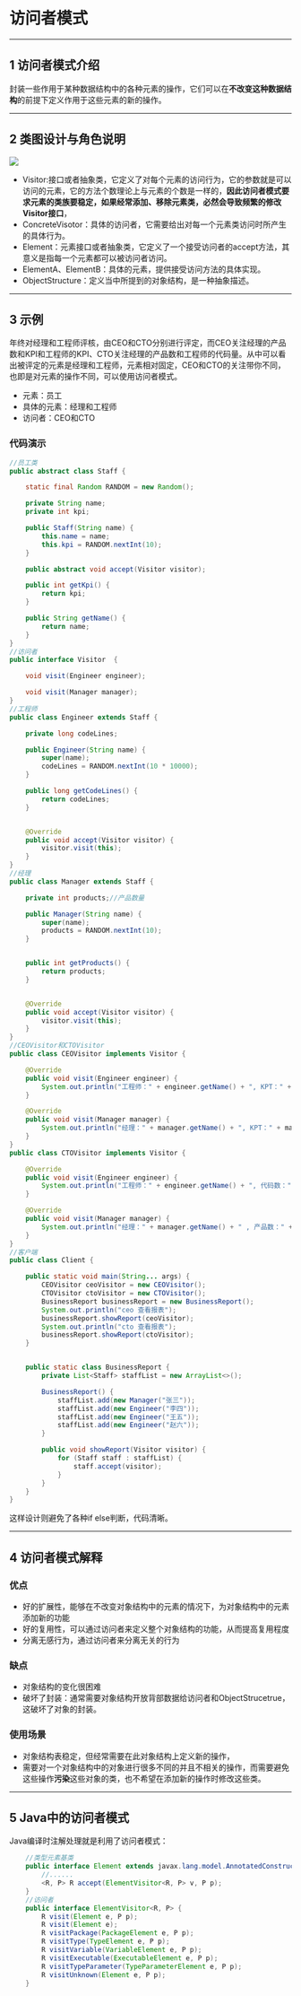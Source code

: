 # 访问者模式

---
## 1 访问者模式介绍

封装一些作用于某种数据结构中的各种元素的操作，它们可以在**不改变这种数据结构**的前提下定义作用于这些元素的新的操作。

---
## 2 类图设计与角色说明

![](index_files/VisitorPattern.png)

- Visitor:接口或者抽象类，它定义了对每个元素的访问行为，它的参数就是可以访问的元素，它的方法个数理论上与元素的个数是一样的，**因此访问者模式要求元素的类族要稳定，如果经常添加、移除元素类，必然会导致频繁的修改Visitor接口**，
- ConcreteVisotor：具体的访问者，它需要给出对每一个元素类访问时所产生的具体行为。
- Element：元素接口或者抽象类，它定义了一个接受访问者的accept方法，其意义是指每一个元素都可以被访问者访问。
- ElementA、ElementB：具体的元素，提供接受访问方法的具体实现。
- ObjectStructure：定义当中所提到的对象结构，是一种抽象描述。

---
## 3 示例

年终对经理和工程师评核，由CEO和CTO分别进行评定，而CEO关注经理的产品数和KPI和工程师的KPI、CTO关注经理的产品数和工程师的代码量。从中可以看出被评定的元素是经理和工程师，元素相对固定，CEO和CTO的关注带你不同，也即是对元素的操作不同，可以使用访问者模式。

- 元素：员工
- 具体的元素：经理和工程师
- 访问者：CEO和CTO

### 代码演示

```java
//员工类
public abstract class Staff {

    static final Random RANDOM = new Random();

    private String name;
    private int kpi;

    public Staff(String name) {
        this.name = name;
        this.kpi = RANDOM.nextInt(10);
    }

    public abstract void accept(Visitor visitor);

    public int getKpi() {
        return kpi;
    }

    public String getName() {
        return name;
    }
}
//访问者
public interface Visitor  {

    void visit(Engineer engineer);

    void visit(Manager manager);
}
//工程师
public class Engineer extends Staff {

    private long codeLines;

    public Engineer(String name) {
        super(name);
        codeLines = RANDOM.nextInt(10 * 10000);
    }

    public long getCodeLines() {
        return codeLines;
    }


    @Override
    public void accept(Visitor visitor) {
        visitor.visit(this);
    }
}
//经理
public class Manager extends Staff {

    private int products;//产品数量

    public Manager(String name) {
        super(name);
        products = RANDOM.nextInt(10);
    }


    public int getProducts() {
        return products;
    }


    @Override
    public void accept(Visitor visitor) {
        visitor.visit(this);
    }
}
//CEOVisitor和CTOVisitor
public class CEOVisitor implements Visitor {

    @Override
    public void visit(Engineer engineer) {
        System.out.println("工程师：" + engineer.getName() + ", KPT：" + engineer.getKpi());
    }

    @Override
    public void visit(Manager manager) {
        System.out.println("经理：" + manager.getName() + ", KPT：" + manager.getKpi() + " , 产品数：" + manager.getProducts());
    }
}
public class CTOVisitor implements Visitor {

    @Override
    public void visit(Engineer engineer) {
        System.out.println("工程师：" + engineer.getName() + ", 代码数：" + engineer.getCodeLines());
    }

    @Override
    public void visit(Manager manager) {
        System.out.println("经理：" + manager.getName() + " , 产品数：" + manager.getProducts());
    }
}
//客户端
public class Client {

    public static void main(String... args) {
        CEOVisitor ceoVisitor = new CEOVisitor();
        CTOVisitor ctoVisitor = new CTOVisitor();
        BusinessReport businessReport = new BusinessReport();
        System.out.println("ceo 查看报表");
        businessReport.showReport(ceoVisitor);
        System.out.println("cto 查看报表");
        businessReport.showReport(ctoVisitor);
    }


    public static class BusinessReport {
        private List<Staff> staffList = new ArrayList<>();

        BusinessReport() {
            staffList.add(new Manager("张三"));
            staffList.add(new Engineer("李四"));
            staffList.add(new Engineer("王五"));
            staffList.add(new Engineer("赵六"));
        }

        public void showReport(Visitor visitor) {
            for (Staff staff : staffList) {
                staff.accept(visitor);
            }
        }
    }
}
```
这样设计则避免了各种if else判断，代码清晰。



---
## 4 访问者模式解释


### 优点

- 好的扩展性，能够在不改变对象结构中的元素的情况下，为对象结构中的元素添加新的功能
- 好的复用性，可以通过访问者来定义整个对象结构的功能，从而提高复用程度
- 分离无感行为，通过访问者来分离无关的行为

### 缺点

- 对象结构的变化很困难
- 破坏了封装：通常需要对象结构开放背部数据给访问者和ObjectStrucetrue，这破坏了对象的封装。

### 使用场景

- 对象结构表稳定，但经常需要在此对象结构上定义新的操作，
- 需要对一个对象结构中的对象进行很多不同的并且不相关的操作，而需要避免这些操作**污染**这些对象的类，也不希望在添加新的操作时修改这些类。


---
## 5 Java中的访问者模式

Java编译时注解处理就是利用了访问者模式：

```java
    //类型元素基类
    public interface Element extends javax.lang.model.AnnotatedConstruct {
        //......
        <R, P> R accept(ElementVisitor<R, P> v, P p);
    }
    //访问者
    public interface ElementVisitor<R, P> {
        R visit(Element e, P p);
        R visit(Element e);
        R visitPackage(PackageElement e, P p);
        R visitType(TypeElement e, P p);
        R visitVariable(VariableElement e, P p);
        R visitExecutable(ExecutableElement e, P p);
        R visitTypeParameter(TypeParameterElement e, P p);
        R visitUnknown(Element e, P p);
    }
```
